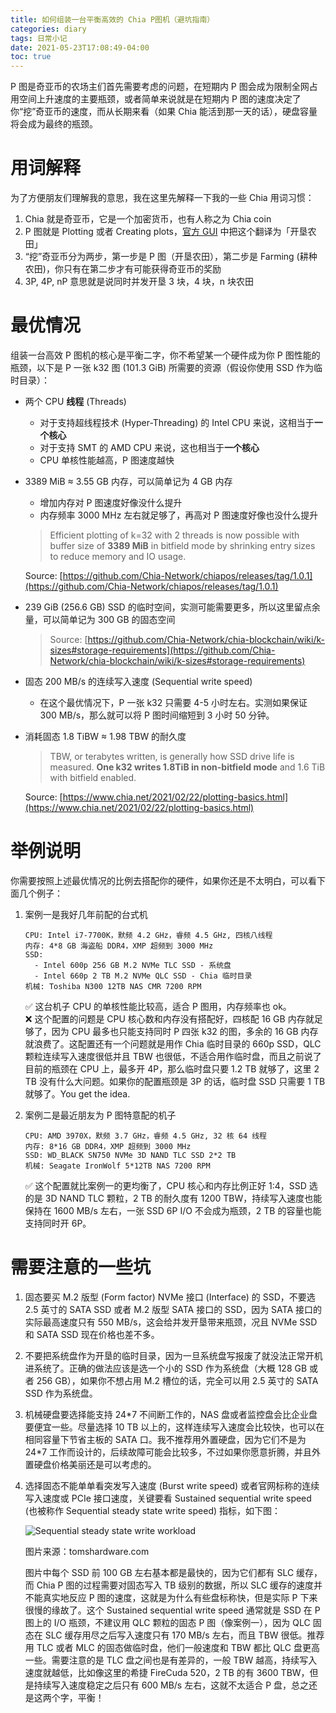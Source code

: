 ```yaml
---
title: 如何组装一台平衡高效的 Chia P图机（避坑指南）
categories: diary
tags: 日常小记
date: 2021-05-23T17:08:49-04:00
toc: true
---
```


P 图是奇亚币的农场主们首先需要考虑的问题，在短期内 P 图会成为限制全网占用空间上升速度的主要瓶颈，或者简单来说就是在短期内 P 图的速度决定了你“挖”奇亚币的速度，而从长期来看（如果 Chia 能活到那一天的话），硬盘容量将会成为最终的瓶颈。

# 用词解释

为了方便朋友们理解我的意思，我在这里先解释一下我的一些 Chia 用词习惯：

1. Chia 就是奇亚币，它是一个加密货币，也有人称之为 Chia coin
1. P 图就是 Plotting 或者 Creating plots，[官方 GUI](https://github.com/Chia-Network/chia-blockchain-gui/blob/74c480767032a80872e933fac07631a7ae1fcb96/src/locales/zh-CN/messages.po#L83) 中把这个翻译为「开垦农田」
1. “挖”奇亚币分为两步，第一步是 P 图（开垦农田），第二步是 Farming (耕种农田)，你只有在第二步才有可能获得奇亚币的奖励
1. 3P, 4P, nP 意思就是说同时并发开垦 3 块，4 块，n 块农田

# 最优情况

组装一台高效 P 图机的核心是平衡二字，你不希望某一个硬件成为你 P 图性能的瓶颈，以下是 P 一张 k32 图 (101.3 GiB) 所需要的资源（假设你使用 SSD 作为临时目录）：

* 两个 CPU **线程** (Threads)
    - 对于支持超线程技术 (Hyper-Threading) 的 Intel CPU 来说，这相当于**一个核心**
    - 对于支持 SMT 的 AMD CPU 来说，这也相当于**一个核心**
    - CPU 单核性能越高，P 图速度越快

* 3389 MiB ≈ 3.55 GB 内存，可以简单记为 4 GB 内存
    - 增加内存对 P 图速度好像没什么提升
    - 内存频率 3000 MHz 左右就足够了，再高对 P 图速度好像也没什么提升

    > Efficient plotting of k=32 with 2 threads is now possible with buffer size of **3389 MiB** in bitfield mode by shrinking entry sizes to reduce memory and IO usage.
    > 
    Source: [https://github.com/Chia-Network/chiapos/releases/tag/1.0.1](https://github.com/Chia-Network/chiapos/releases/tag/1.0.1)

* 239 GiB (256.6 GB) SSD 的临时空间，实测可能需要更多，所以这里留点余量，可以简单记为 300 GB 的固态空间
    > Source: [https://github.com/Chia-Network/chia-blockchain/wiki/k-sizes#storage-requirements](https://github.com/Chia-Network/chia-blockchain/wiki/k-sizes#storage-requirements)

* 固态 200 MB/s 的连续写入速度 (Sequential write speed)
    - 在这个最优情况下，P 一张 k32 只需要 4-5 小时左右。实测如果保证 300 MB/s，那么就可以将 P 图时间缩短到 3 小时 50 分钟。

* 消耗固态 1.8 TiBW ≈ 1.98 TBW 的耐久度
    > TBW, or terabytes written, is generally how SSD drive life is measured. **One k32 writes 1.8TiB in non-bitfield mode** and 1.6 TiB with bitfield enabled.  
    > 
    Source: [https://www.chia.net/2021/02/22/plotting-basics.html](https://www.chia.net/2021/02/22/plotting-basics.html)

# 举例说明

你需要按照上述最优情况的比例去搭配你的硬件，如果你还是不太明白，可以看下面几个例子：

1. 案例一是我好几年前配的台式机

    ```
    CPU: Intel i7-7700K，默频 4.2 GHz，睿频 4.5 GHz, 四核八线程
    内存: 4*8 GB 海盗船 DDR4，XMP 超频到 3000 MHz
    SSD:
      - Intel 600p 256 GB M.2 NVMe TLC SSD - 系统盘
      - Intel 660p 2 TB M.2 NVMe QLC SSD - Chia 临时目录
    机械: Toshiba N300 12TB NAS CMR 7200 RPM
    ```

    ✅ 这台机子 CPU 的单核性能比较高，适合 P 图用，内存频率也 ok。  
    ❌ 这个配置的问题是 CPU 核心数和内存没有搭配好，四核配 16 GB 内存就足够了，因为 CPU 最多也只能支持同时 P 四张 k32 的图，多余的 16 GB 内存就浪费了。这配置还有一个问题就是用作 Chia 临时目录的 660p SSD，QLC 颗粒连续写入速度很低并且 TBW 也很低，不适合用作临时盘，而且之前说了目前的瓶颈在 CPU 上，最多开 4P，那么临时盘只要 1.2 TB 就够了，这里 2 TB 没有什么大问题。如果你的配置瓶颈是 3P 的话，临时盘 SSD 只需要 1 TB 就够了。You get the idea.

1. 案例二是最近朋友为 P 图特意配的机子

    ```
    CPU: AMD 3970X，默频 3.7 GHz，睿频 4.5 GHz, 32 核 64 线程
    内存: 8*16 GB DDR4，XMP 超频到 3000 MHz
    SSD: WD_BLACK SN750 NVMe 3D NAND TLC SSD 2*2 TB
    机械: Seagate IronWolf 5*12TB NAS 7200 RPM
    ```

    ✅ 这个配置就比案例一的更均衡了，CPU 核心和内存比例正好 1:4，SSD 选的是 3D NAND TLC 颗粒，2 TB 的耐久度有 1200 TBW，持续写入速度也能保持在 1600 MB/s 左右，一张 SSD 6P I/O 不会成为瓶颈，2 TB 的容量也能支持同时开 6P。

# 需要注意的一些坑

1. 固态要买 M.2 版型 (Form factor) NVMe 接口 (Interface) 的 SSD，不要选 2.5 英寸的 SATA SSD 或者 M.2 版型 SATA 接口的 SSD，因为 SATA 接口的实际最高速度只有 550 MB/s，这会给并发开垦带来瓶颈，况且 NVMe SSD 和 SATA SSD 现在价格也差不多。

1. 不要把系统盘作为开垦的临时目录，因为一旦系统盘写报废了就没法正常开机进系统了。正确的做法应该是选一个小的 SSD 作为系统盘（大概 128 GB 或者 256 GB），如果你不想占用 M.2 槽位的话，完全可以用 2.5 英寸的 SATA SSD 作为系统盘。

1. 机械硬盘要选择能支持 24\*7 不间断工作的，NAS 盘或者监控盘会比企业盘要便宜一些。尽量选择 10 TB 以上的，这样连续写入速度会比较快，也可以在相同容量下节省主板的 SATA 口。我不推荐用外置硬盘，因为它们不是为 24\*7 工作而设计的，后续故障可能会比较多，不过如果你愿意折腾，并且外置硬盘价格美丽还是可以考虑的。

1. 选择固态不能单单看突发写入速度 (Burst write speed) 或者官网标称的连续写入速度或 PCIe 接口速度，关键要看 Sustained sequential write speed (也被称作 Sequential steady state write speed) 指标，如下图：

    ![Sequential steady state write workload](/mdres/posts/2021/sustained-sequential-write-speed.jpg)

    图片来源：tomshardware.com

    图片中每个 SSD 前 100 GB 左右基本都是最快的，因为它们都有 SLC 缓存，而 Chia P 图的过程需要对固态写入 TB 级别的数据，所以 SLC 缓存的速度并不能真实地反应 P 图的速度，这就是为什么有些盘标称快，但是实际 P 下来很慢的缘故了。这个 Sustained sequential write speed 通常就是 SSD 在 P 图上的 I/O 瓶颈，不建议用 QLC 颗粒的固态 P 图（像案例一），因为 QLC 固态在 SLC 缓存用尽之后写入速度只有 170 MB/s 左右，而且 TBW 很低。推荐用 TLC 或者 MLC 的固态做临时盘，他们一般速度和 TBW 都比 QLC 盘更高一些。需要注意的是 TLC 盘之间也是有差异的，一般 TBW 越高，持续写入速度就越低，比如像这里的希捷 FireCuda 520，2 TB 的有 3600 TBW，但是持续写入速度稳定之后只有 600 MB/s 左右，这就不太适合 P 盘，总之还是这两个字，平衡！